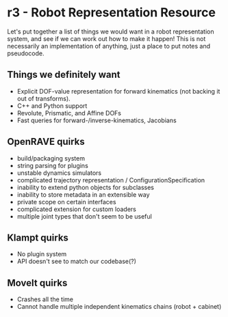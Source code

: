 r3 - Robot Representation Resource
==================================

Let's put together a list of things we would want in a robot representation system, and see if we can work out how to make it happen!  This is not necessarily an implementation of anything, just a place to put notes and pseudocode.

## Things we definitely want ##
* Explicit DOF-value representation for forward kinematics (not backing it out of transforms).
* C++ and Python support
* Revolute, Prismatic, and Affine DOFs
* Fast queries for forward-/inverse-kinematics, Jacobians

## OpenRAVE quirks

* build/packaging system
* string parsing for plugins
* unstable dynamics simulators
* complicated trajectory representation / ConfigurationSpecification
* inability to extend python objects for subclasses
* inability to store metadata in an extensible way
* private scope on certain interfaces
* complicated extension for custom loaders
* multiple joint types that don't seem to be useful

## Klampt quirks

* No plugin system
* API doesn't see to match our codebase(?)

## MoveIt quirks

* Crashes all the time
* Cannot handle multiple independent kinematics chains (robot + cabinet)

